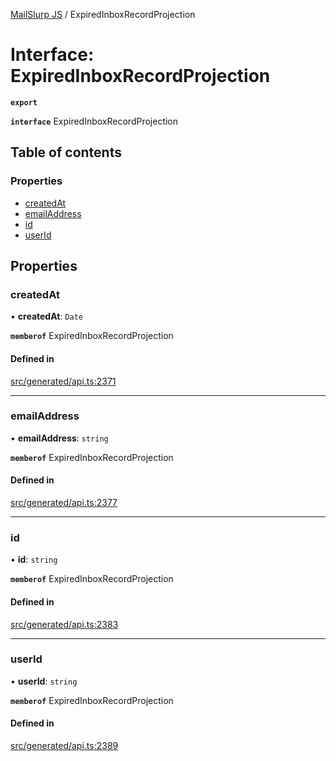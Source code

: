 [MailSlurp JS](../README.md) / ExpiredInboxRecordProjection

# Interface: ExpiredInboxRecordProjection

**`export`**

**`interface`** ExpiredInboxRecordProjection

## Table of contents

### Properties

- [createdAt](ExpiredInboxRecordProjection.md#createdat)
- [emailAddress](ExpiredInboxRecordProjection.md#emailaddress)
- [id](ExpiredInboxRecordProjection.md#id)
- [userId](ExpiredInboxRecordProjection.md#userid)

## Properties

### createdAt

• **createdAt**: `Date`

**`memberof`** ExpiredInboxRecordProjection

#### Defined in

[src/generated/api.ts:2371](https://github.com/mailslurp/mailslurp-client/blob/5a5ba59/src/generated/api.ts#L2371)

___

### emailAddress

• **emailAddress**: `string`

**`memberof`** ExpiredInboxRecordProjection

#### Defined in

[src/generated/api.ts:2377](https://github.com/mailslurp/mailslurp-client/blob/5a5ba59/src/generated/api.ts#L2377)

___

### id

• **id**: `string`

**`memberof`** ExpiredInboxRecordProjection

#### Defined in

[src/generated/api.ts:2383](https://github.com/mailslurp/mailslurp-client/blob/5a5ba59/src/generated/api.ts#L2383)

___

### userId

• **userId**: `string`

**`memberof`** ExpiredInboxRecordProjection

#### Defined in

[src/generated/api.ts:2389](https://github.com/mailslurp/mailslurp-client/blob/5a5ba59/src/generated/api.ts#L2389)
